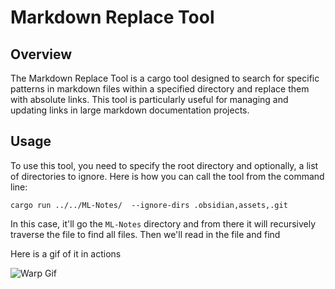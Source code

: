 # Markdown Replace Tool

## Overview

The Markdown Replace Tool is a cargo tool designed to search for specific patterns in markdown files within a specified directory and replace them with absolute links. This tool is particularly useful for managing and updating links in large markdown documentation projects.

## Usage

To use this tool, you need to specify the root directory and optionally, a list of directories to ignore. Here is how you can call the tool from the command line:

```
cargo run ../../ML-Notes/  --ignore-dirs .obsidian,assets,.git
```

In this case, it'll go the `ML-Notes` directory and from there it will recursively traverse the file to find all files. Then we'll read in the file and find

Here is a gif of it in actions

![Warp Gif](./Warp.gif)

